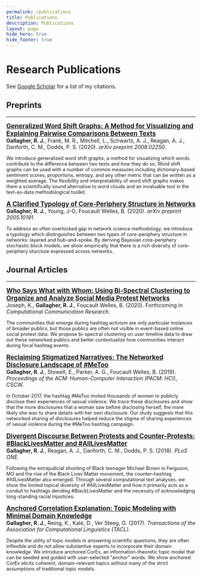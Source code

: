 ```yaml
---
permalink: /publications
title: Publications
description: Publications
layout: page
hide_hero: true
hide_footer: true
---
```


# Research Publications

<i class="ai ai-google-scholar ai-2x"></i> See [Google Scholar](https://scholar.google.com/citations?user=hRNEOnAAAAAJ) for a list of my citations.


## Preprints

---

<span style="font-size:1.2em">**[Generalized Word Shift Graphs: A Method for Visualizing and Explaining Pairwise Comparisons Between Texts](/publications/gallagher2020generalized)**</span>  
**Gallagher, R. J.**, Frank, M. R., Mitchell, L., Schwartz, A. J., Reagan, A. J., Danforth, C. M., Dodds, P. S. (2020). *arXiv preprint 2008.02250*.

<span style="font-size:0.9em">We introduce generalized word shift graphs, a method for visualizing *which* words contribute to the difference between two texts and *how* they do so. Word shift graphs can be used with a number of common measures including dictionary-based sentiment scores, proportions, entropy, and any other metric that can be written as a weighted average. The flexibility and interpretability of word shift graphs makes them a scientifically sound alternative to word clouds and an invaluable tool in the text-as-data methodological toolkit.</span>



<span style="font-size:1.2em">**[A Clarified Typology of Core-Periphery Structure in Networks](/publications/gallagher2020clarified)**</span>  
**Gallagher, R. J.**, Young, J-G, Foucault Welles, B. (2020). *arXiv preprint 2005.10191*.

<span style="font-size:0.9em">To address an often overlooked gap in network science methodology, we introduce a typology which distinguishes between two types of core-periphery structure in networks: layered and hub-and-spoke. By deriving Bayesian core-periphery stochastic block models, we show empirically that there is a rich diversity of core-periphery sturcture expressed across networks.</span>


## Journal Articles

---

<span style="font-size:1.2em">**[Who Says What with Whom: Using Bi-Spectral Clustering to Organize and Analyze Social Media Protest Networks](/publications/joseph2020who)**</span>  
Joseph, K., **Gallagher, R. J.**, Foucault Welles, B. (2020). Forthcoming in *Computational Communication Research*.

<span style="font-size:0.9em">The communities that emerge during hashtag activism are only particular instances of broader publics, but those publics are often not visible in event-based online social protest data. We propose bi-spectral clustering on user timeline data to draw out these networked publics and better contextualize how communities interact during focal hashtag events.</span>



<span style="font-size:1.2em">**[Reclaiming Stigmatized Narratives: The Networked Disclosure Landscape of #MeToo](/publications/gallagher2019reclaiming)**</span>  
**Gallagher, R. J.**, Stowell, E., Parker, A. G., Foucault Welles, B. (2019). *Proceedings of the ACM: Human-Computer Interaction (PACM: HCI)*, CSCW.

<span style="font-size:0.9em">In October 2017, the hashtag #MeToo invited thousands of women to publicly disclose their experiences of sexual violence. We trace these disclosures and show that the more disclosures that a woman saw before disclosing herself, the more likely she was to share details with her own disclosure. Our study suggests that this networked sharing of disclosures helped reduce the stigma of sharing experiences of sexual violence during the #MeToo hashtag campaign.</span>



<span style="font-size:1.2em">**[Divergent Discourse Between Protests and Counter-Protests: #BlackLivesMatter and #AllLivesMatter](/publications/gallagher2018divergent)**</span>  
**Gallagher, R. J.**, Reagan, A. J., Danforth, C. M., Dodds, P. S. (2018). *PLoS ONE*.

<span style="font-size:0.9em">Following the extrajudicial shooting of Black teenager Michael Brown in Ferguson, MO and the rise of the Black Lives Matter movement, the counter-hashtag #AllLivesMatter also emerged. Through several computational text analyses, we show the limited topical diversity of #AllLivesMatter and how it primarily acts as a conduit to hashtags deriding #BlackLivesMatter and the necessity of acknowledging long-standing racial injustices.</span>



<span style="font-size:1.2em">**[Anchored Correlation Explanation: Topic Modeling with Minimal Domain Knowledge](/publications/gallagher2017anchored)**</span>  
**Gallagher, R. J.**, Reing, K., Kale, D., Ver Steeg, G. (2017). *Transactions of the Association for Computational Linguistics (TACL)*.

<span style="font-size:0.9em">Despite the utility of topic models in answering scientific questions, they are often inflexible and do not allow substantive experts to incorporate their domain knowledge. We introduce anchored CorEx, an information-theoretic topic model that can be seeded and guided with user-selected "anchor" words. We show anchored CorEx elicits coherent, domain-relevant topics without many of the strict assumptions of traditional topic models.</span>
